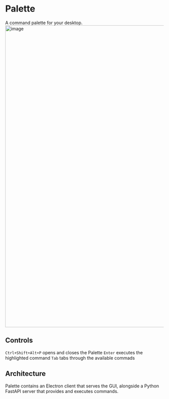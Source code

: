 # Palette

A command palette for your desktop.
<img width="960" alt="image" src="https://github.com/D0rkKnight/CommandPalette/assets/20606858/a579acc8-c74f-4bc4-b2ef-e1199868f20c">

## Controls
`Ctrl+Shift+Alt+P` opens and closes the Palette
`Enter` executes the highlighted command
`Tab` tabs through the available commads

## Architecture

Palette contains an Electron client that serves the GUI, alongside a Python FastAPI server that provides and executes commands.
